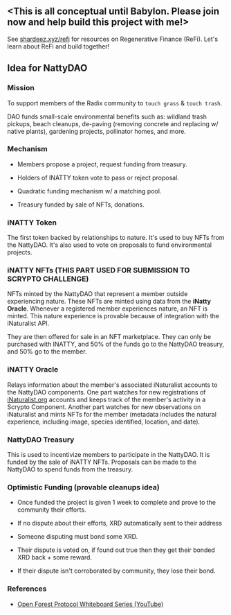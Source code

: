 ## <This is all conceptual until Babylon. Please join now and help build this project with me!>

See [shardeez.xyz/refi](https://shardeez.xyz/refi) for resources on Regenerative Finance (ReFi). Let's learn about ReFi and build together!

## Idea for NattyDAO

### Mission

To support members of the Radix community to `touch grass` & `touch trash`.

DAO funds small-scale environmental benefits such as: wildland trash pickups, beach cleanups, de-paving (removing concrete and replacing w/ native plants), gardening projects, pollinator homes, and more. 

### Mechanism

- Members propose a project, request funding from treasury.
  
- Holders of INATTY token vote to pass or reject proposal.
  
- Quadratic funding mechanism w/ a matching pool.
  
- Treasury funded by sale of NFTs, donations.

### iNATTY Token

The first token backed by relationships to nature. It's used to buy NFTs from the NattyDAO. It's also used to vote on proposals to fund environmental projects.

### iNATTY NFTs (THIS PART USED FOR SUBMISSION TO SCRYPTO CHALLENGE)

NFTs minted by the NattyDAO that represent a member outside experiencing nature. These NFTs are minted using data from the **iNatty Oracle**. Whenever a registered member experiences nature, an NFT is minted. This nature experience is provable because of integration with the iNaturalist API.

They are then offered for sale in an NFT marketplace. They can only be purchased with INATTY, and 50% of the funds go to the NattyDAO treasury, and 50% go to the member.

### iNATTY Oracle 

Relays information about the member's associated iNaturalist accounts to the NattyDAO components. One part watches for new registrations of [iNaturalist.org](https://inaturalist.org) accounts and keeps track of the member's activity in a Scrypto Component. Another part watches for new observations on iNaturalist and mints NFTs for the member (metadata includes the natural experience, including image, species identified, location, and date).

### NattyDAO Treasury

This is used to incentivize members to participate in the NattyDAO. It is funded by the sale of iNATTY NFTs. Proposals can be made to the NattyDAO to spend funds from the treasury.

### Optimistic Funding (provable cleanups idea)

- Once funded the project is given 1 week to complete and prove to the community their efforts.
  
- If no dispute about their efforts, XRD automatically sent to their address
  
- Someone disputing must bond some XRD.
  
- Their dispute is voted on, if found out true then they get their bonded XRD back + some reward.
  
- If their dispute isn't corroborated by community, they lose their bond.

### References

- [Open Forest Protocol Whiteboard Series (YouTube)](https://www.youtube.com/watch?v=ZjFT2KoUgks&list=PLWJdg32OtDLUbxcE_Qr0GTHQ0L07mikej)